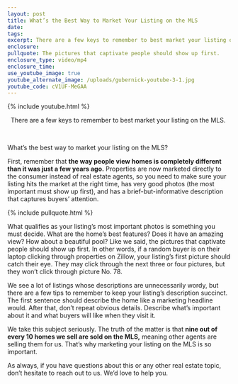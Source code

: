 ```yaml
---
layout: post
title: What’s the Best Way to Market Your Listing on the MLS
date:
tags:
excerpt: There are a few keys to remember to best market your listing on the MLS.
enclosure:
pullquote: The pictures that captivate people should show up first.
enclosure_type: video/mp4
enclosure_time:
use_youtube_image: true
youtube_alternate_image: /uploads/gubernick-youtube-3-1.jpg
youtube_code: cV1UF-MeGAA
---
```


{% include youtube.html %}

<center>There are a few keys to remember to best market your listing on the MLS.&nbsp;</center>

&nbsp;

What’s the best way to market your listing on the MLS?

First, remember that **the way people view homes is completely different than it was just a few years ago.** Properties are now marketed directly to the consumer instead of real estate agents, so you need to make sure your listing hits the market at the right time, has very good photos (the most important must show up first), and has a brief-but-informative description that captures buyers’ attention.&nbsp;

{% include pullquote.html %}

What qualifies as your listing’s most important photos is something you must decide. What are the home’s best features? Does it have an amazing view? How about a beautiful pool? Like we said, the pictures that captivate people should show up first. In other words, if a random buyer is on their laptop clicking through properties on Zillow, your listing’s first picture should catch their eye. They may click through the next three or four pictures, but they won’t click through picture No. 78.

We see a lot of listings whose descriptions are unnecessarily wordy, but there are a few tips to remember to keep your listing’s description succinct. The first sentence should describe the home like a marketing headline would. After that, don’t repeat obvious details. Describe what’s important about it and what buyers will like when they visit it.&nbsp;

We take this subject seriously. The truth of the matter is that **nine out of every 10 homes we sell are sold on the MLS,** meaning other agents are selling them for us. That’s why marketing your listing on the MLS is so important.&nbsp;

As always, if you have questions about this or any other real estate topic, don’t hesitate to reach out to us. We’d love to help you.&nbsp;